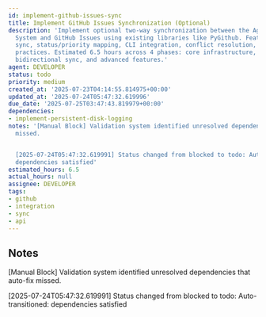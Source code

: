 ```yaml
---
id: implement-github-issues-sync
title: Implement GitHub Issues Synchronization (Optional)
description: 'Implement optional two-way synchronization between the Agent Task Management
  System and GitHub Issues using existing libraries like PyGithub. Features: bidirectional
  sync, status/priority mapping, CLI integration, conflict resolution, security best
  practices. Estimated 6.5 hours across 4 phases: core infrastructure, one-way sync,
  bidirectional sync, and advanced features.'
agent: DEVELOPER
status: todo
priority: medium
created_at: '2025-07-23T04:14:55.814975+00:00'
updated_at: '2025-07-24T05:47:32.619996'
due_date: '2025-07-25T03:47:43.819979+00:00'
dependencies:
- implement-persistent-disk-logging
notes: '[Manual Block] Validation system identified unresolved dependencies that auto-fix
  missed.


  [2025-07-24T05:47:32.619991] Status changed from blocked to todo: Auto-transitioned:
  dependencies satisfied'
estimated_hours: 6.5
actual_hours: null
assignee: DEVELOPER
tags:
- github
- integration
- sync
- api
---
```


## Notes

[Manual Block] Validation system identified unresolved dependencies that auto-fix missed.

[2025-07-24T05:47:32.619991] Status changed from blocked to todo: Auto-transitioned: dependencies satisfied

